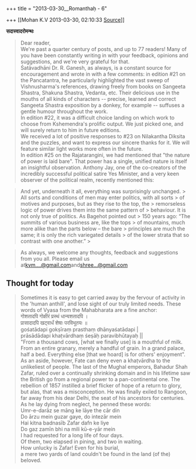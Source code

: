 +++
title = "2013-03-30__Romanthaḥ - 6"

+++
[[Mohan K.V	2013-03-30, 02:10:33 [Source](https://groups.google.com/g/sadaswada/c/yBw3u03Fqvw)]]



**सदास्वादरोमन्थः**  

  

> Dear reader,  
> We're past a quarter century of posts, and up to 77 readers! Many of you have been constantly writing in with your feedback, opinions and suggestions, and we're very grateful for that.  
> Śatāvadhāni Dr. R. Ganesh, as always, is a constant source for encouragement and wrote in with a few comments: in edition #21 on the Pancatantra, he particularly highlighted the vast sweep of Vishnusharma's references, drawing freely from books on Sangeeta Shastra, Shakuna Shastra, Vedanta, etc. Their delicious use in the mouths of all kinds of characters -- precise, learned and correct Sangeeta Shastra exposition by a donkey, for example -- suffuses a gentle humour throughout the work.  
> In edition #22, it was a difficult choice landing on which work to choose from Kshemendra's prolific output. We just picked one, and will surely return to him in future editions.  
> We received a lot of positive responses to #23 on Nilakantha Diksita and the puzzles, and want to express our sincere thanks for it. We will feature similar light works more often in the future.  
> In edition #25 on the Rajatarangini, we had mentioned that "the nature of power is laid bare". That power has a single, unified nature is itself an insightful observation. Anthony Jay, one of the co-creators of the incredibly successful political satire Yes Minister, and a very keen observer of the political realm, recently mentioned this:

 
> And yet, underneath it all, everything was surprisingly unchanged. > All sorts and conditions of men may enter politics, with all sorts > of motives and purposes, but as they rise to the top, the > remorseless logic of power drives them into the same pattern of > behaviour. It is not only true of politics. As Bagehot pointed out > 150 years ago: “The summits of various business are, like the tops > of mountains, much more alike than the parts below – the bare > principles are much the same; it is only the rich variegated details > of the lower strata that so contrast with one another.” > 
 


> As always, we welcome any thoughts, feedback and suggestions from you all. Please email us at[kvm....@gmail.com]()and[shree...@gmail.com]() 

## Thought for today

  

> Sometimes it is easy to get carried away by the fervour of activity in the 'human anthill', and lose sight of our truly limited needs. These words of Vyasa from the Mahabharata are a fine anchor:  
> गोशतादपि गोक्षीरं प्रस्थं धान्यशतादपि ।  
> प्रासादादपि खट्वार्धं शेषाः परविभूतयः ॥  
> gośatādapi gokṣīraṃ prasthaṃ dhānyaśatādapi \|  
> prāsādādapi khaṭvārdhaṃ śeṣāḥ paravibhūtayaḥ \|\|  
> "From a thousand cows, \[what we finally use\] is a mouthful of milk. From an entire granary, merely a handful of grain. In a grand palace, half a bed. Everything else \[that we hoard\] is for others' enjoyment".  
> As an aside, however, Fate can deny even a khaṭvārdha to the unlikeliest of people. The last of the Mughal emperors, Bahadur Shah Zafar, ruled over a continually shrinking domain and in his lifetime saw the British go from a regional power to a pan-continental one. The rebellion of 1857 instilled a brief flicker of hope of a return to glory, but alas, that was a misconception. He was finally exiled to Rangoon, far away from his dear Delhi, the seat of his ancestors for centuries. As he lay dying from neglect, he penned these words:  
> Umr-e-darāz se māng ke lāye the cār din  
> Do ārzu mein guzar gaye, do intezār mein  
> Hai kitna badnasīb Zafar dafn ke liye  
> Do gaz zamīn bhi na mili kū-e-yār mein  
> I had requested for a long life of four days.  
> Of them, two elapsed in pining, and two in waiting.  
> How unlucky is Zafar! Even for his burial,  
> a mere two yards of land couldn't be found in the land (of the) beloved. 

